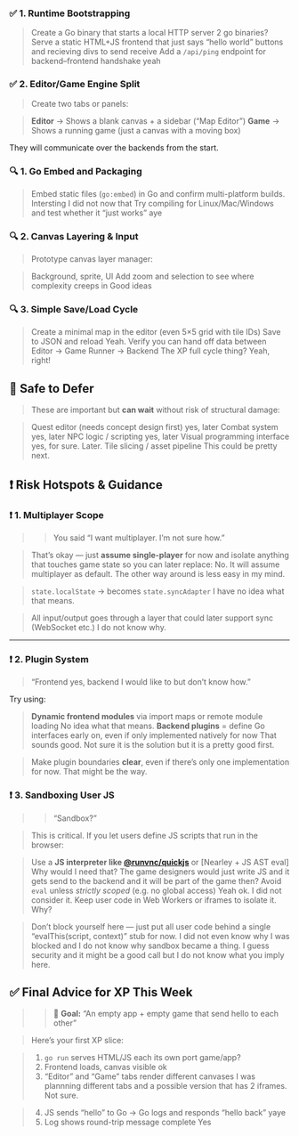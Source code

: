 


### ✅ 1. **Runtime Bootstrapping**

> Create a Go binary that starts a local HTTP server
    2 go binaries?
> Serve a static HTML+JS frontend that just says “hello world”
    buttons and recieving divs to send receive
> Add a `/api/ping` endpoint for backend–frontend handshake
    yeah


### ✅ 2. **Editor/Game Engine Split**

> Create two tabs or panels:

> **Editor** → Shows a blank canvas + a sidebar (“Map Editor”)
> **Game** → Shows a running game (just a canvas with a moving box)

They will communicate over the backends from the start. 


### 🔍 1. **Go Embed and Packaging**
> Embed static files (`go:embed`) in Go and confirm multi-platform builds. 
Intersting I did not now that 
> Try compiling for Linux/Mac/Windows and test whether it “just works”
aye

### 🔍 2. **Canvas Layering & Input**

> Prototype canvas layer manager:

> Background, sprite, UI
> Add zoom and selection to see where complexity creeps in
Good ideas

### 🔍 3. **Simple Save/Load Cycle**

> Create a minimal map in the editor (even 5×5 grid with tile IDs)
> Save to JSON and reload
Yeah. 
> Verify you can hand off data between Editor → Game Runner → Backend
The XP full cycle thing? Yeah, right!


## 🧩 Safe to Defer

> These are important but **can wait** without risk of structural damage:

> Quest editor (needs concept design first)
yes, later
> Combat system
yes, later
> NPC logic / scripting
yes, later
> Visual programming interface
yes, for sure. Later.
> Tile slicing / asset pipeline
This could be pretty next.


## ❗ Risk Hotspots & Guidance

### ❗ 1. **Multiplayer Scope**

>> You said “I want multiplayer. I’m not sure how.”

> That’s okay — just **assume single-player** for now and isolate anything that touches game state so you can later replace:
No. It will assume multiplayer as default. The other way around is less easy in my mind. 

> `state.localState` → becomes `state.syncAdapter`
I have no idea what that means.

> All input/output goes through a layer that could later support sync (WebSocket etc.)
I do not know why.

---

### ❗ 2. **Plugin System**

> “Frontend yes, backend I would like to but don’t know how.”

Try using:

> **Dynamic frontend modules** via import maps or remote module loading
No idea what that means.
> **Backend plugins** = define Go interfaces early on, even if only implemented natively for now
That sounds good. Not sure it is the solution but it is a pretty good first.

> Make plugin boundaries **clear**, even if there’s only one implementation for now.
That might be the way.

### ❗ 3. **Sandboxing User JS**

>> “Sandbox?”

> This is critical. If you let users define JS scripts that run in the browser:

> Use a **JS interpreter like [@runvnc/quickjs](https://github.com/justjake/quickjs-emscripten)** or \[Nearley + JS AST eval]
Why would I need that? The game designers would just write JS and it gets send to the backend and it will be part of the game then?
> Avoid `eval` unless *strictly scoped* (e.g. no global access)
Yeah ok. I did not consider it. 
> Keep user code in Web Workers or iframes to isolate it.
Why?

> Don’t block yourself here — just put all user code behind a single “evalThis(script, context)” stub for now.
I did not even know why I was blocked and I do not know why sandbox became a thing. I guess security and it might be a good call but I do not know what you imply here.


## ✅ Final Advice for XP This Week

>> 🎯 **Goal:** “An empty app + empty game that send hello to each other”

> Here’s your first XP slice:

> 1. `go run` serves HTML/JS
each its own port game/app?
> 2. Frontend loads, canvas visible
ok
> 3. “Editor” and “Game” tabs render different canvases
I was plannning different tabs and a possible version that has 2 iframes. Not sure.

> 4. JS sends “hello” to Go → Go logs and responds “hello back”
yaye
> 5. Log shows round-trip message complete
Yes

